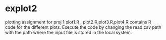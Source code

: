 explot2
=======

plotting assignment for proj 1
plot1.R , plot2.R,plot3.R,plot4.R contains R code for the different plots.
Execute the code by changing the read.csv path with the path where the input file is stored in the local system.
